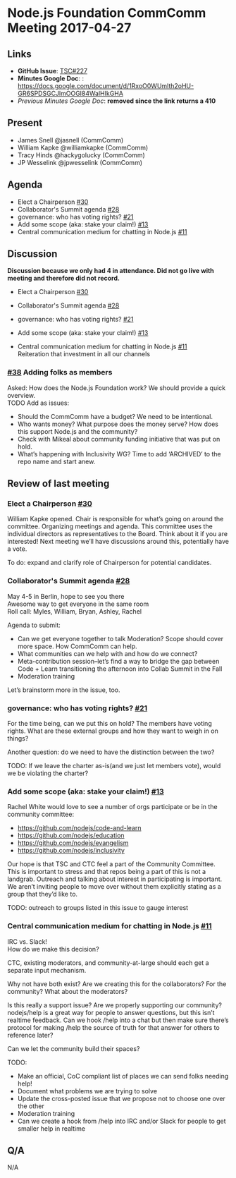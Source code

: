 # Node.js Foundation CommComm Meeting 2017-04-27

## Links

* **GitHub Issue**: [TSC#227](https://github.com/nodejs/TSC/issues/227)
* **Minutes Google Doc**: : https://docs.google.com/document/d/1RxoO0WUmlth2oHU-GR6SPDSGCJlmOOGl84WalHIkGHA
* _Previous Minutes Google Doc_: **removed since the link returns a 410**

## Present
* James Snell @jasnell (CommComm)
* William Kapke @williamkapke (CommComm)
* Tracy Hinds @hackygolucky (CommComm)
* JP Wesselink @jpwesselink (CommComm)
  
## Agenda

* Elect a Chairperson [#30](https://github.com/nodejs/community-committee/issues/30)
* Collaborator's Summit agenda [#28](https://github.com/nodejs/community-committee/issues/28)
* governance: who has voting rights? [#21](https://github.com/nodejs/community-committee/issues/21)
* Add some scope (aka: stake your claim!) [#13](https://github.com/nodejs/community-committee/issues/13)
* Central communication medium for chatting in Node.js [#11](https://github.com/nodejs/community-committee/issues/11)

## Discussion
**Discussion because we only had 4 in attendance. Did not go live with meeting and therefore did not record.**
* Elect a Chairperson [#30](https://github.com/nodejs/community-committee/issues/30)

* Collaborator's Summit agenda 
[#28](https://github.com/nodejs/community-committee/issues/28)

* governance: who has voting rights? [#21](https://github.com/nodejs/community-committee/issues/21)

* Add some scope (aka: stake your claim!) [#13](https://github.com/nodejs/community-committee/issues/13)

* Central communication medium for chatting in Node.js [#11](https://github.com/nodejs/community-committee/issues/11)  
Reiteration that investment in all our channels

### [#38](https://github.com/nodejs/community-committee/issues/38) Adding folks as members  
Asked: How does the Node.js Foundation work? We should provide a quick overview.  
TODO Add as issues:  
- Should the CommComm have a budget? We need to be intentional.
- Who wants money? What purpose does the money serve? How does this support Node.js and the community?
- Check with Mikeal about community funding initiative that was put on hold.
- What’s happening with Inclusivity WG? Time to add ‘ARCHIVED’ to the repo name and start anew.

## Review of last meeting

### Elect a Chairperson [#30](https://github.com/nodejs/community-committee/issues/30)
William Kapke opened. Chair is responsible for what’s going on around the committee. Organizing meetings and agenda. This committee uses the individual directors as representatives to the Board. Think about it if you are interested! Next meeting we’ll have discussions around this, potentially have a vote.

To do: expand and clarify role of Chairperson for potential candidates.

### Collaborator's Summit agenda [#28](https://github.com/nodejs/community-committee/issues/28)  
May 4-5 in Berlin, hope to see you there  
Awesome way to get everyone in the same room  
Roll call:  Myles, William, Bryan, Ashley, Rachel  

Agenda to submit:
- Can we get everyone together to talk Moderation? Scope should cover more space. How CommComm can help.
- What communities can we help with and how do we connect?
- Meta-contribution session–let’s find a way to bridge the gap between Code + Learn transitioning the afternoon into Collab Summit in the Fall
- Moderation training
  
Let’s brainstorm more in the issue, too.
  
### governance: who has voting rights? [#21](https://github.com/nodejs/community-committee/issues/21)  
For the time being, can we put this on hold? The members have voting rights. What are these external groups and how they want to weigh in on things? 

Another question: do we need to have the distinction between the two? 

TODO: 
If we leave the charter as-is(and we just let members vote), would we be violating the charter?


### Add some scope (aka: stake your claim!) [#13](https://github.com/nodejs/community-committee/issues/13)  
Rachel White would love to see a number of orgs participate or be in the community committee:  
- https://github.com/nodejs/code-and-learn
- https://github.com/nodejs/education
- https://github.com/nodejs/evangelism
- https://github.com/nodejs/inclusivity
  
Our hope is that TSC and CTC feel a part of the Community Committee. This is important to stress and that repos being a part of this is not a landgrab. Outreach and talking about interest in participating is important. We aren’t inviting people to move over without them explicitly stating as a group that they’d like to. 

TODO: outreach to groups listed in this issue to gauge interest

### Central communication medium for chatting in Node.js [#11](https://github.com/nodejs/community-committee/issues/11)  
IRC vs. Slack!  
How do we make this decision?  

CTC, existing moderators, and community-at-large should each get a separate input mechanism. 

Why not have both exist? Are we creating this for the collaborators? For the community? What about the moderators? 
  
Is this really a support issue? Are we properly supporting our community? nodejs/help is a great way for people to answer questions, but this isn’t realtime feedback. Can we hook /help into a chat but then make sure there’s protocol for making /help the source of truth for that answer for others to reference later?

Can we let the community build their spaces?   
  
TODO:
- Make an official, CoC compliant list of places we can send folks needing help!
- Document what problems we are trying to solve
- Update the cross-posted issue that we propose not to choose one over the other
- Moderation training
- Can we create a hook from /help into IRC and/or Slack for people to get smaller help in realtime

## Q/A
N/A
